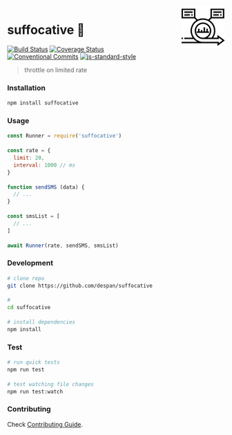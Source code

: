 <img src="logo.png" align="right" height="100px"/>
<img align="right" width="0" height="100px" hspace="10"/>

# suffocative :construction:

[![Build Status](https://travis-ci.org/despan/suffocative.svg?branch=master)](https://travis-ci.org/despan/suffocative)
[![Coverage Status](https://coveralls.io/repos/github/despan/suffocative/badge.svg?branch=master)](https://coveralls.io/github/despan/suffocative?branch=master)
[![Conventional Commits](https://img.shields.io/badge/Conventional%20Commits-1.0.0-yellow.svg)](https://conventionalcommits.org)
[![js-standard-style](https://img.shields.io/badge/code%20style-standard-brightgreen.svg)](http://standardjs.com)

> throttle on limited rate

### Installation

```sh
npm install suffocative
```

### Usage

```js
const Runner = require('suffocative')

const rate = {
  limit: 20,
  interval: 1000 // ms
}

function sendSMS (data) {
  // ...
}

const smsList = [
  // ...
]

await Runner(rate, sendSMS, smsList)
```

### Development

```sh
# clone repo
git clone https://github.com/despan/suffocative

#
cd suffocative

# install dependencies
npm install
```

### Test

```sh
# run quick tests
npm run test

# test watching file changes
npm run test:watch
```

### Contributing

Check [Contributing Guide](/CONTRIBUTING.md).
